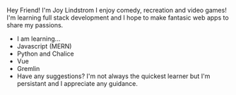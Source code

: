 Hey Friend! I'm Joy Lindstrom 
I enjoy comedy, recreation and video games! I'm learning full stack development and I hope to make fantasic web apps to share my passions. 
-  I am learning...
  -  Javascript (MERN)
  -  Python and Chalice
  -  Vue 
  -  Gremlin 
-  Have any suggestions? I'm not always the quickest learner but I'm persistant and I appreciate any guidance.

